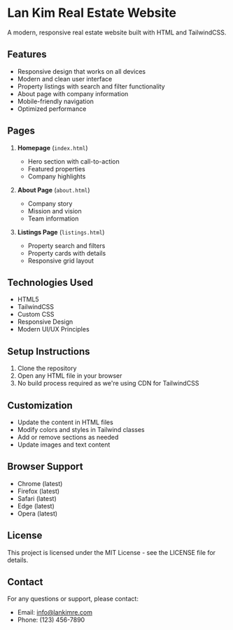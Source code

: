 # Lan Kim Real Estate Website

A modern, responsive real estate website built with HTML and TailwindCSS.

## Features

- Responsive design that works on all devices
- Modern and clean user interface
- Property listings with search and filter functionality
- About page with company information
- Mobile-friendly navigation
- Optimized performance

## Pages

1. **Homepage** (`index.html`)
   - Hero section with call-to-action
   - Featured properties
   - Company highlights

2. **About Page** (`about.html`)
   - Company story
   - Mission and vision
   - Team information

3. **Listings Page** (`listings.html`)
   - Property search and filters
   - Property cards with details
   - Responsive grid layout

## Technologies Used

- HTML5
- TailwindCSS
- Custom CSS
- Responsive Design
- Modern UI/UX Principles

## Setup Instructions

1. Clone the repository
2. Open any HTML file in your browser
3. No build process required as we're using CDN for TailwindCSS

## Customization

- Update the content in HTML files
- Modify colors and styles in Tailwind classes
- Add or remove sections as needed
- Update images and text content

## Browser Support

- Chrome (latest)
- Firefox (latest)
- Safari (latest)
- Edge (latest)
- Opera (latest)

## License

This project is licensed under the MIT License - see the LICENSE file for details.

## Contact

For any questions or support, please contact:
- Email: info@lankimre.com
- Phone: (123) 456-7890 